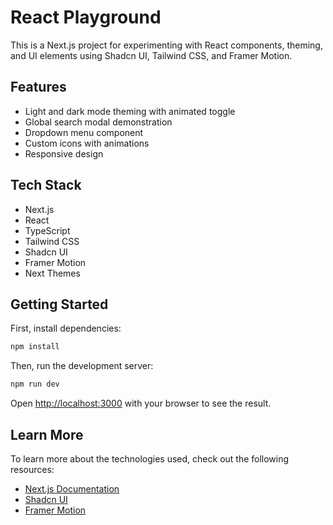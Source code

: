 # React Playground

This is a Next.js project for experimenting with React components, theming, and UI elements using Shadcn UI, Tailwind CSS, and Framer Motion.

## Features
- Light and dark mode theming with animated toggle
- Global search modal demonstration
- Dropdown menu component
- Custom icons with animations
- Responsive design

## Tech Stack
- Next.js
- React
- TypeScript
- Tailwind CSS
- Shadcn UI
- Framer Motion
- Next Themes

## Getting Started

First, install dependencies:

```bash
npm install
```

Then, run the development server:

```bash
npm run dev
```

Open [http://localhost:3000](http://localhost:3000) with your browser to see the result.

## Learn More

To learn more about the technologies used, check out the following resources:
- [Next.js Documentation](https://nextjs.org/docs)
- [Shadcn UI](https://ui.shadcn.com/)
- [Framer Motion](https://www.framer.com/motion/)
